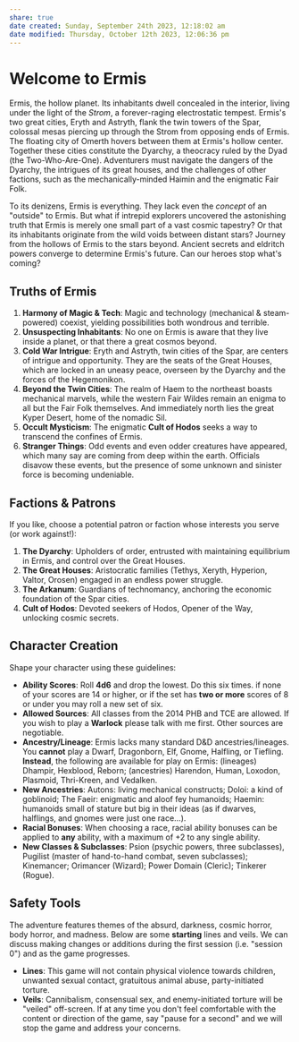 ```yaml
---
share: true
date created: Sunday, September 24th 2023, 12:18:02 am
date modified: Thursday, October 12th 2023, 12:06:36 pm
---
```

# Welcome to Ermis

Ermis, the hollow planet. Its inhabitants dwell concealed in the interior, living under the light of the *Strom*, a forever-raging electrostatic tempest. Ermis's two great cities, Eryth and Astryth, flank the twin towers of the Spar, colossal mesas piercing up through the Strom from opposing ends of Ermis. The floating city of Omerth hovers between them at Ermis's hollow center. Together these cities constitute the Dyarchy, a theocracy ruled by the Dyad (the Two-Who-Are-One). Adventurers must navigate the dangers of the Dyarchy,  the intrigues of its great houses, and the challenges of other factions, such as the mechanically-minded Haimin and the enigmatic Fair Folk.

To its denizens, Ermis is everything. They lack even the *concept* of an "outside" to Ermis. But what if intrepid explorers uncovered the astonishing truth that Ermis is merely one small part of a vast cosmic tapestry? Or that its inhabitants originate from the wild voids between distant stars? Journey from the hollows of Ermis to the stars beyond. Ancient secrets and eldritch powers converge to determine Ermis's future. Can our heroes stop what's coming? 

## Truths of Ermis

1. **Harmony of Magic & Tech**: Magic and technology (mechanical & steam-powered) coexist, yielding possibilities both wondrous and terrible.  
2. **Unsuspecting Inhabitants**: No one on Ermis is aware that they live inside a planet, or that there a great cosmos beyond.  
3. **Cold War Intrigue**: Eryth and Astryth, twin cities of the Spar, are centers of intrigue and opportunity. They are the seats of the Great Houses, which are locked in an uneasy peace, overseen by the Dyarchy and the forces of the Hegemonikon.
4. **Beyond the Twin Cities**: The realm of Haem to the northeast boasts mechanical marvels, while the western Fair Wildes remain an enigma to all but the Fair Folk themselves. And immediately north lies the great Kyper Desert, home of the nomadic Sil. 
5. **Occult Mysticism**: The enigmatic **Cult of Hodos** seeks a way to transcend the confines of Ermis.
6. **Stranger Things**: Odd events and even odder creatures have appeared, which many say are coming from deep within the earth. Officials disavow these events, but the presence of some unknown and sinister force is becoming undeniable. 

## Factions & Patrons

If you like, choose a potential patron or faction whose interests you serve (or work against!):

1. **The Dyarchy**: Upholders of order, entrusted with maintaining equilibrium in Ermis, and control over the Great Houses.
2. **The Great Houses**: Aristocratic families (Tethys, Xeryth, Hyperion, Valtor, Orosen) engaged in an endless power struggle. 
3. **The Arkanum**: Guardians of technomancy, anchoring the economic foundation of the Spar cities.
4. **Cult of Hodos**: Devoted seekers of Hodos, Opener of the Way, unlocking cosmic secrets.

## Character Creation

Shape your character using these guidelines:

- **Ability Scores**: Roll **4d6** and drop the lowest. Do this six times. if none of your scores are 14 or higher, or if the set has **two or more** scores of 8 or under you may roll a new set of six.
- **Allowed Sources**:  All classes from the 2014 PHB and TCE are allowed. If you wish to play a **Warlock** please talk with me first.   Other sources are negotiable. 
- **Ancestry/Lineage**: Ermis lacks many standard D&D ancestries/lineages. You **cannot** play a Dwarf, Dragonborn, Elf, Gnome, Halfling, or Tiefling. **Instead**, the following are available for play on Ermis:  (lineages) Dhampir, Hexblood, Reborn; (ancestries) Harendon, Human, Loxodon, Plasmoid, Thri-Kreen, and Vedalken.
- **New Ancestries**: Autons: living mechanical constructs;  Doloi: a kind of goblinoid; The Faeir: enigmatic and aloof fey humanoids; Haemin: humanoids small of stature but big in their ideas (as if dwarves, halflings, and gnomes were just one race…).
- **Racial Bonuses**: When choosing a race, racial ability bonuses can be applied to **any** ability, with a maximum of +2 to any single ability.
- **New Classes & Subclasses**: Psion (psychic powers,  three subclasses), Pugilist (master of hand-to-hand combat,  seven subclasses); Kinemancer; Orimancer (Wizard); Power Domain (Cleric); Tinkerer (Rogue). 

## Safety Tools

The adventure features themes of the absurd, darkness, cosmic horror, body horror, and madness. Below are some **starting** lines and veils. We can discuss making changes or additions during the first session (i.e. "session 0") and as the game progresses. 

- **Lines**: This game will not contain physical violence towards children, unwanted sexual contact, gratuitous animal abuse, party-initiated torture.
- **Veils**: Cannibalism, consensual sex, and enemy-initiated torture will be "veiled" off-screen. If at any time you don't feel comfortable with the content or direction of the game, say "pause for a second" and we will stop the game and address your concerns.

